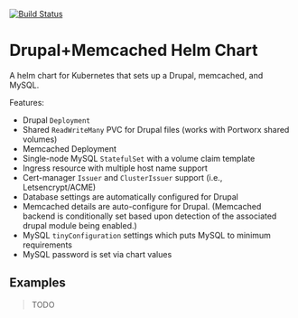 [![Build Status](https://img.shields.io/github/workflow/status/misterjoshua/drupal-memcached/CI)](https://github.com/misterjoshua/drupal-memcached/actions?query=workflow%3ACI)

# Drupal+Memcached Helm Chart

A helm chart for Kubernetes that sets up a Drupal, memcached, and MySQL.

Features:
* Drupal `Deployment`
* Shared `ReadWriteMany` PVC for Drupal files (works with Portworx shared volumes)
* Memcached Deployment
* Single-node MySQL `StatefulSet` with a volume claim template
* Ingress resource with multiple host name support
* Cert-manager `Issuer` and `ClusterIssuer` support (i.e., Letsencrypt/ACME)
* Database settings are automatically configured for Drupal
* Memcached details are auto-configure for Drupal. (Memcached backend is conditionally set based upon detection of the associated drupal module being enabled.)
* MySQL `tinyConfiguration` settings which puts MySQL to minimum requirements
* MySQL password is set via chart values

## Examples

> TODO